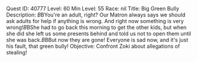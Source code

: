 Quest ID: 40777
Level: 60
Min Level: 55
Race: nil
Title: Big Green Bully
Description: <Linthea is sobbing while hiding her face behind her palms. As she wipes her tears away she looks at you with newfound hope.>$B$BYou're an adult, right? Our Matron always says we should ask adults for help if anything is wrong. And right now something is very wrong!$B$BShe had to go back this morning to get the other kids, but when she did she left us some presents behind and told us not to open them until she was back.$B$BBut now they are gone! Everyone is sad now, and it's just his fault, that green bully!
Objective: Confront Zoki about allegations of stealing!
